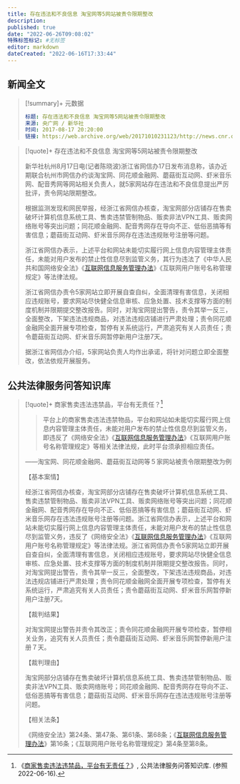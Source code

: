 ```yaml
---
title: 存在违法和不良信息 淘宝网等5网站被责令限期整改
description:
published: true
date: "2022-06-26T09:08:02"
特殊标签标记: #无标签
editor: markdown
dateCreated: "2022-06-16T17:33:44"
---
```


## 新闻全文

> [!summary]+ 元数据
>
> ```yaml
> 标题: 存在违法和不良信息 淘宝网等5网站被责令限期整改
> 来源: 央广网 / 新华社
> 时间: 2017-08-17 20:20:00
> 链接: https://web.archive.org/web/20171010231123/http://news.cnr.cn/native/gd/20170817/t20170817_523906476.shtml
> ```

[互联网信息服务管理办法]: /rule/国务院/互联网信息服务管理办法.md

> [!quote]+ 存在违法和不良信息 淘宝网等5网站被责令限期整改
>
> 新华社杭州8月17日电(记者陈晓波)浙江省网信办17日发布消息称，该办近期联合杭州市网信办约谈淘宝网、同花顺金融网、蘑菇街互动网、虾米音乐网、配音秀网等网站相关负责人，就5家网站存在违法和不良信息提出严厉批评，责令网站限期整改。
>
> 根据监测发现和网民举报，经浙江省网信办核查，淘宝网部分店铺存在售卖破坏计算机信息系统工具、售卖违禁管制物品、贩卖非法VPN工具、贩卖网络账号等突出问题；同花顺金融网、配音秀网存在导向不正、低俗恶搞等有害信息；蘑菇街互动网、虾米音乐网存在违法违规账号注册等问题。
>
> 浙江省网信办表示，上述平台和网站未能切实履行网上信息内容管理主体责任，未能对用户发布的禁止性信息尽到监管义务，其行为违法了《中华人民共和国网络安全法》《[互联网信息服务管理办法][]》《互联网用户账号名称管理规定》等法律法规。
>
> 浙江省网信办责令5家网站立即开展自查自纠，全面清理有害信息，关闭相应违规账号，要求网站尽快健全信息审核、应急处置、技术支撑等方面的制度机制并限期提交整改报告。同时，对淘宝网提出警告，责令其举一反三，全面整改，下架违法违规商品，对违法违规店铺进行严肃处理；责令同花顺金融网全面开展专项检查，暂停有关系统运行，严肃追究有关人员责任；责令蘑菇街互动网、虾米音乐网暂停新用户注册7天。
>
> 据浙江省网信办介绍，5家网站负责人均作出承诺，将针对问题立即全面整改，依法依规开展服务。

## 公共法律服务问答知识库

> [!quote]+ 商家售卖违法违禁品，平台有无责任？[^52390]
>
> > 平台上的商家售卖违法违禁物品，平台和网站如未能切实履行网上信息内容管理主体责任，未能对用户发布的禁止性信息尽到监管义务，即违反了《网络安全法》《[互联网信息服务管理办法][]》《互联网用户账号名称管理规定》等相关法律法规，此时平台须承担相应责任。
>
> ——淘宝网、同花顺金融网、蘑菇街互动网等５家网站被责令限期整改为例
>
> 【基本案情】
>
> 经浙江省网信办核查，淘宝网部分店铺存在售卖破坏计算机信息系统工具、售卖违禁管制物品、贩卖非法VPN工具、贩卖网络账号等突出问题；同花顺金融网、配音秀网存在导向不正、低俗恶搞等有害信息；蘑菇街互动网、虾米音乐网存在违法违规账号注册等问题。浙江省网信办表示，上述平台和网站未能切实履行网上信息内容管理主体责任，未能对用户发布的禁止性信息尽到监管义务，违反了《网络安全法》《[互联网信息服务管理办法][]》《互联网用户账号名称管理规定》等法律法规。浙江省网信办责令5家网站立即开展自查自纠，全面清理有害信息，关闭相应违规账号，要求网站尽快健全信息审核、应急处置、技术支撑等方面的制度机制并限期提交整改报告。同时，对淘宝网提出警告，责令其举一反三，全面整改，下架违法违规商品，对违法违规店铺进行严肃处理；责令同花顺金融网全面开展专项检查，暂停有关系统运行，严肃追究有关人员责任；责令蘑菇街互动网、虾米音乐网暂停新用户注册7天。
>
> 【裁判结果】
>
> 对淘宝网提出警告并责令其改正；责令同花顺金融网开展专项检查，暂停相关业务，追究有关人员责任；责令蘑菇街互动网、虾米音乐网暂停新用户注册７天。
>
> 【裁判理由】
>
> 淘宝网部分店铺存在售卖破坏计算机信息系统工具、售卖违禁管制物品、贩卖非法VPN工具、贩卖网络账号；同花顺金融网、配音秀网存在导向不正、低俗恶搞等有害信息；蘑菇街互动网、虾米音乐网存在违法违规账号注册等问题。
>
> 【相关法条】
>
> 《网络安全法》第24条、第47条、第61条、第68条；《[互联网信息服务管理办法][]》第16条；《互联网用户账号名称管理规定》第4条至第8条。 

[^52390]: 《[商家售卖违法违禁品，平台有无责任？](https://web.archive.org/web/20171010231123/http://news.cnr.cn/native/gd/20170817/t20170817_523906476.shtml)》, 公共法律服务问答知识库. (参照 2022-06-16).
